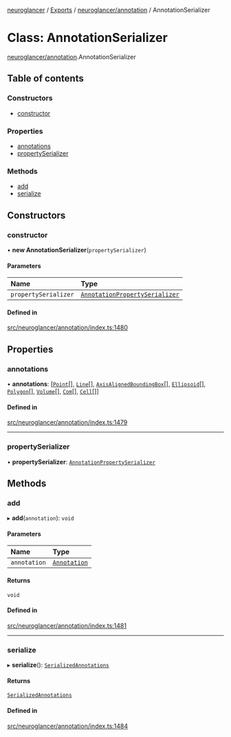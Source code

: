 [neuroglancer](../README.md) / [Exports](../modules.md) / [neuroglancer/annotation](../modules/neuroglancer_annotation.md) / AnnotationSerializer

# Class: AnnotationSerializer

[neuroglancer/annotation](../modules/neuroglancer_annotation.md).AnnotationSerializer

## Table of contents

### Constructors

- [constructor](neuroglancer_annotation.AnnotationSerializer.md#constructor)

### Properties

- [annotations](neuroglancer_annotation.AnnotationSerializer.md#annotations)
- [propertySerializer](neuroglancer_annotation.AnnotationSerializer.md#propertyserializer)

### Methods

- [add](neuroglancer_annotation.AnnotationSerializer.md#add)
- [serialize](neuroglancer_annotation.AnnotationSerializer.md#serialize)

## Constructors

### constructor

• **new AnnotationSerializer**(`propertySerializer`)

#### Parameters

| Name | Type |
| :------ | :------ |
| `propertySerializer` | [`AnnotationPropertySerializer`](neuroglancer_annotation.AnnotationPropertySerializer.md) |

#### Defined in

[src/neuroglancer/annotation/index.ts:1480](https://github.com/ActiveBrainAtlas2/neuroglancer/blob/034b457d/src/neuroglancer/annotation/index.ts#L1480)

## Properties

### annotations

• **annotations**: [[`Point`](../interfaces/neuroglancer_annotation.Point.md)[], [`Line`](../interfaces/neuroglancer_annotation.Line.md)[], [`AxisAlignedBoundingBox`](../interfaces/neuroglancer_annotation.AxisAlignedBoundingBox.md)[], [`Ellipsoid`](../interfaces/neuroglancer_annotation.Ellipsoid.md)[], [`Polygon`](../interfaces/neuroglancer_annotation.Polygon.md)[], [`Volume`](../interfaces/neuroglancer_annotation.Volume.md)[], [`Com`](../interfaces/neuroglancer_annotation.Com.md)[], [`Cell`](../interfaces/neuroglancer_annotation.Cell.md)[]]

#### Defined in

[src/neuroglancer/annotation/index.ts:1479](https://github.com/ActiveBrainAtlas2/neuroglancer/blob/034b457d/src/neuroglancer/annotation/index.ts#L1479)

___

### propertySerializer

• **propertySerializer**: [`AnnotationPropertySerializer`](neuroglancer_annotation.AnnotationPropertySerializer.md)

## Methods

### add

▸ **add**(`annotation`): `void`

#### Parameters

| Name | Type |
| :------ | :------ |
| `annotation` | [`Annotation`](../modules/neuroglancer_annotation.md#annotation) |

#### Returns

`void`

#### Defined in

[src/neuroglancer/annotation/index.ts:1481](https://github.com/ActiveBrainAtlas2/neuroglancer/blob/034b457d/src/neuroglancer/annotation/index.ts#L1481)

___

### serialize

▸ **serialize**(): [`SerializedAnnotations`](../interfaces/neuroglancer_annotation.SerializedAnnotations.md)

#### Returns

[`SerializedAnnotations`](../interfaces/neuroglancer_annotation.SerializedAnnotations.md)

#### Defined in

[src/neuroglancer/annotation/index.ts:1484](https://github.com/ActiveBrainAtlas2/neuroglancer/blob/034b457d/src/neuroglancer/annotation/index.ts#L1484)
